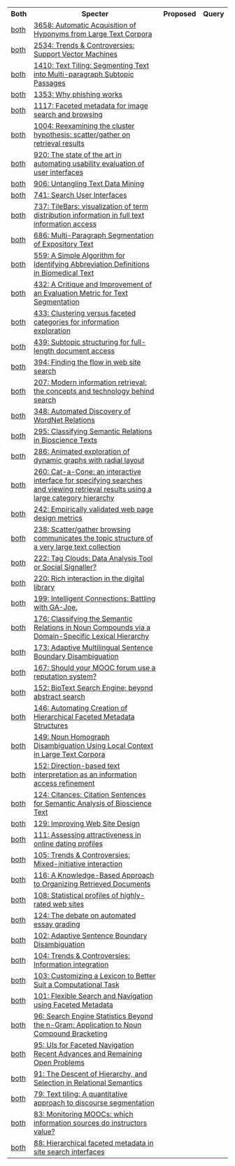 <html><table><tr>
<th>Both</th>
<th>Specter</th>
<th>Proposed</th>
<th>Query</th>
</tr>
<tr>
<td><a href="both/15763200.md">both</a></td>
<td><a href="https://www.semanticscholar.org/paper/dbfd191afbbc8317577cbc44afe7156df546e143">3658: Automatic Acquisition of Hyponyms from Large Text Corpora</a></td>
</tr>
<tr>
<td><a href="both/206447772.md">both</a></td>
<td><a href="https://www.semanticscholar.org/paper/455d9a4ff96561d543acbcb2aa81d6cd8fcd20df">2534: Trends & Controversies: Support Vector Machines</a></td>
</tr>
<tr>
<td><a href="both/8574660.md">both</a></td>
<td><a href="https://www.semanticscholar.org/paper/cb91a9ef1723440bd35a3e5965a2e180ad1ab36f">1410: Text Tiling: Segmenting Text into Multi-paragraph Subtopic Passages</a></td>
</tr>
<tr>
<td><a href="both/5771494.md">both</a></td>
<td><a href="https://www.semanticscholar.org/paper/78d4d4960bdd0c540a84e2be0fb32834a0e2704c">1353: Why phishing works</a></td>
</tr>
<tr>
<td><a href="both/367518.md">both</a></td>
<td><a href="https://www.semanticscholar.org/paper/f6e4d44dfb73374d7a3b13549b927f75a6f9cc7e">1117: Faceted metadata for image search and browsing</a></td>
</tr>
<tr>
<td><a href="both/704570.md">both</a></td>
<td><a href="https://www.semanticscholar.org/paper/d6b1bc854f63bddae2aae394ba15fdb95eb8f1cb">1004: Reexamining the cluster hypothesis: scatter/gather on retrieval results</a></td>
</tr>
<tr>
<td><a href="both/1406940.md">both</a></td>
<td><a href="https://www.semanticscholar.org/paper/4a1d7908a3791a295c3dec8a35472a5bf7bb6bdc">920: The state of the art in automating usability evaluation of user interfaces</a></td>
</tr>
<tr>
<td><a href="both/2340683.md">both</a></td>
<td><a href="https://www.semanticscholar.org/paper/3ae06b21b40cffa07ac1e92e0c453aa835f8a70b">906: Untangling Text Data Mining</a></td>
</tr>
<tr>
<td><a href="both/62610721.md">both</a></td>
<td><a href="https://www.semanticscholar.org/paper/c1be34f1f7dd5a241ab6a1423770a3179944732b">741: Search User Interfaces</a></td>
</tr>
<tr>
<td><a href="both/2152596.md">both</a></td>
<td><a href="https://www.semanticscholar.org/paper/4bc2d01056336caee7fecb3230f38b6bec7ce591">737: TileBars: visualization of term distribution information in full text information access</a></td>
</tr>
<tr>
<td><a href="both/796701.md">both</a></td>
<td><a href="https://www.semanticscholar.org/paper/c92968494a79135c7e8cfb48414312722f14d8a3">686: Multi-Paragraph Segmentation of Expository Text</a></td>
</tr>
<tr>
<td><a href="both/28503121.md">both</a></td>
<td><a href="https://www.semanticscholar.org/paper/2276c52c3ba47936e97d6fb3755f363a02157445">559: A Simple Algorithm for Identifying Abbreviation Definitions in Biomedical Text</a></td>
</tr>
<tr>
<td><a href="both/6048999.md">both</a></td>
<td><a href="https://www.semanticscholar.org/paper/52dc40d50a891c6e4b5fa6a046d7009adf63c740">432: A Critique and Improvement of an Evaluation Metric for Text Segmentation</a></td>
</tr>
<tr>
<td><a href="both/9287679.md">both</a></td>
<td><a href="https://www.semanticscholar.org/paper/9e526a04171ea6efe60a1a36d54d8f553ebad6c5">433: Clustering versus faceted categories for information exploration</a></td>
</tr>
<tr>
<td><a href="both/5390627.md">both</a></td>
<td><a href="https://www.semanticscholar.org/paper/74ade10f9ce9247c2cc853e2b29775a400eb0c6c">439: Subtopic structuring for full-length document access</a></td>
</tr>
<tr>
<td><a href="both/2934970.md">both</a></td>
<td><a href="https://www.semanticscholar.org/paper/c3e493ed9c160a2763e42f8825e489fe306488a6">394: Finding the flow in web site search</a></td>
</tr>
<tr>
<td><a href="both/16322459.md">both</a></td>
<td><a href="https://www.semanticscholar.org/paper/67f62edf31234326d22f980534b2e86dce512b1a">207: Modern information retrieval: the concepts and technology behind search</a></td>
</tr>
<tr>
<td><a href="both/58810784.md">both</a></td>
<td><a href="https://www.semanticscholar.org/paper/364d793a1d268e94f30d96a5da77d7ee49eb1d09">348: Automated Discovery of WordNet Relations</a></td>
</tr>
<tr>
<td><a href="both/270818.md">both</a></td>
<td><a href="https://www.semanticscholar.org/paper/dc34d70f8b0a7dd35725f03463221705eb67cefb">295: Classifying Semantic Relations in Bioscience Texts</a></td>
</tr>
<tr>
<td><a href="both/3578379.md">both</a></td>
<td><a href="https://www.semanticscholar.org/paper/dac033dd807572623fb26c3782056004e802e120">286: Animated exploration of dynamic graphs with radial layout</a></td>
</tr>
<tr>
<td><a href="both/2550957.md">both</a></td>
<td><a href="https://www.semanticscholar.org/paper/054fee5ff7ead5b69a02565d28558c4b90677077">260: Cat-a-Cone: an interactive interface for specifying searches and viewing retrieval results using a large category hierarchy</a></td>
</tr>
<tr>
<td><a href="both/11180778.md">both</a></td>
<td><a href="https://www.semanticscholar.org/paper/eb34f0bf360edaf5774c6a511e14e8c3414b5753">242: Empirically validated web page design metrics</a></td>
</tr>
<tr>
<td><a href="both/18352943.md">both</a></td>
<td><a href="https://www.semanticscholar.org/paper/dba39571d353707dc6d33dd9b15964434b948809">238: Scatter/gather browsing communicates the topic structure of a very large text collection</a></td>
</tr>
<tr>
<td><a href="both/5065155.md">both</a></td>
<td><a href="https://www.semanticscholar.org/paper/cb12ef4f5e00cac474a31dfa47e6eca3cf737bc7">222: Tag Clouds: Data Analysis Tool or Social Signaller?</a></td>
</tr>
<tr>
<td><a href="both/14552412.md">both</a></td>
<td><a href="https://www.semanticscholar.org/paper/345ba4c02f45a818592a229024ab4817f1be082c">220: Rich interaction in the digital library</a></td>
</tr>
<tr>
<td><a href="both/59760637.md">both</a></td>
<td><a href="https://www.semanticscholar.org/paper/3850c4b24c82a48f057b6cd9f5b83a3200c7c13d">199: Intelligent Connections: Battling with GA-Joe.</a></td>
</tr>
<tr>
<td><a href="both/8570237.md">both</a></td>
<td><a href="https://www.semanticscholar.org/paper/4656da2393dc4dc5935989483a176a07beb59dc1">176: Classifying the Semantic Relations in Noun Compounds via a Domain-Specific Lexical Hierarchy</a></td>
</tr>
<tr>
<td><a href="both/9701154.md">both</a></td>
<td><a href="https://www.semanticscholar.org/paper/3b14be12cecba09db74a901bf25a33a67ac784a6">173: Adaptive Multilingual Sentence Boundary Disambiguation</a></td>
</tr>
<tr>
<td><a href="both/8742108.md">both</a></td>
<td><a href="https://www.semanticscholar.org/paper/f3f3579a681352682cbf6470073454515b4fb53e">167: Should your MOOC forum use a reputation system?</a></td>
</tr>
<tr>
<td><a href="both/2596623.md">both</a></td>
<td><a href="https://www.semanticscholar.org/paper/26df08b4903e14af32a7b2e2447625456231124b">152: BioText Search Engine: beyond abstract search</a></td>
</tr>
<tr>
<td><a href="both/2842435.md">both</a></td>
<td><a href="https://www.semanticscholar.org/paper/9f74bfaf3414769b19ac15cc838028a439efe8bc">146: Automating Creation of Hierarchical Faceted Metadata Structures</a></td>
</tr>
<tr>
<td><a href="both/8112529.md">both</a></td>
<td><a href="https://www.semanticscholar.org/paper/6f041c48820535bfaf374b162cfc6acfc52ff87d">149: Noun Homograph Disambiguation Using Local Context in Large Text Corpora</a></td>
</tr>
<tr>
<td><a href="both/16266534.md">both</a></td>
<td><a href="https://www.semanticscholar.org/paper/3c4e3462e3e9f0dd7b379f3e300ff47eefa803e5">152: Direction-based text interpretation as an information access refinement</a></td>
</tr>
<tr>
<td><a href="both/9981257.md">both</a></td>
<td><a href="https://www.semanticscholar.org/paper/00311d4a5ed649f720589a580c38d4035bfc65ea">124: Citances: Citation Sentences for Semantic Analysis of Bioscience Text</a></td>
</tr>
<tr>
<td><a href="both/206438150.md">both</a></td>
<td><a href="https://www.semanticscholar.org/paper/9ce82b22e13fc0e9ee52776f7287c39819861bc6">129: Improving Web Site Design</a></td>
</tr>
<tr>
<td><a href="both/14691737.md">both</a></td>
<td><a href="https://www.semanticscholar.org/paper/f3011149e6db2022f2607f1a146f05f80915b427">111: Assessing attractiveness in online dating profiles</a></td>
</tr>
<tr>
<td><a href="both/17496278.md">both</a></td>
<td><a href="https://www.semanticscholar.org/paper/939883e9777dc13862e03ff23f4534fadb2541cb">105: Trends & Controversies: Mixed-initiative interaction</a></td>
</tr>
<tr>
<td><a href="both/10711569.md">both</a></td>
<td><a href="https://www.semanticscholar.org/paper/ad9f57c7c53f1ba53a796c6dad03305ac89c6234">116: A Knowledge-Based Approach to Organizing Retrieved Documents</a></td>
</tr>
<tr>
<td><a href="both/10937126.md">both</a></td>
<td><a href="https://www.semanticscholar.org/paper/6c106179b8f4db08bacbfbfafd6a4ab4499f5ed9">108: Statistical profiles of highly-rated web sites</a></td>
</tr>
<tr>
<td><a href="both/62710234.md">both</a></td>
<td><a href="https://www.semanticscholar.org/paper/143bd1925bb5f3a59d0d75f2c2c4b51077264c7e">124: The debate on automated essay grading</a></td>
</tr>
<tr>
<td><a href="both/44278.md">both</a></td>
<td><a href="https://www.semanticscholar.org/paper/2510c7da837cf4ad083a6aa97a857e524cb4f142">102: Adaptive Sentence Boundary Disambiguation</a></td>
</tr>
<tr>
<td><a href="both/20742380.md">both</a></td>
<td><a href="https://www.semanticscholar.org/paper/d6723255215509dc37d0035a7b9400de9e47aef0">104: Trends & Controversies: Information integration</a></td>
</tr>
<tr>
<td><a href="both/1372302.md">both</a></td>
<td><a href="https://www.semanticscholar.org/paper/52af59382abca0fd549074353020f846a8731165">103: Customizing a Lexicon to Better Suit a Computational Task</a></td>
</tr>
<tr>
<td><a href="both/17526853.md">both</a></td>
<td><a href="https://www.semanticscholar.org/paper/13e6f2b2ba54b474e6d3ac7e2d6a2b766f4c0e22">101: Flexible Search and Navigation using Faceted Metadata</a></td>
</tr>
<tr>
<td><a href="both/5963461.md">both</a></td>
<td><a href="https://www.semanticscholar.org/paper/ab780ad38bdfb747c5472287a58edecd76cb85e5">96: Search Engine Statistics Beyond the n-Gram: Application to Noun Compound Bracketing</a></td>
</tr>
<tr>
<td><a href="both/296674.md">both</a></td>
<td><a href="https://www.semanticscholar.org/paper/a2a03cb956b7c69103cc6f8c972546582c049b62">95: UIs for Faceted Navigation Recent Advances and Remaining Open Problems</a></td>
</tr>
<tr>
<td><a href="both/348331.md">both</a></td>
<td><a href="https://www.semanticscholar.org/paper/94d2efafe5fd6f47b62e6165e361888ded570e0a">91: The Descent of Hierarchy, and Selection in Relational Semantics</a></td>
</tr>
<tr>
<td><a href="both/14573363.md">both</a></td>
<td><a href="https://www.semanticscholar.org/paper/d7b3c8019d8d1dfe6bc1f627c236cd5cab40134c">79: Text tiling: A quantitative approach to discourse segmentation</a></td>
</tr>
<tr>
<td><a href="both/6001782.md">both</a></td>
<td><a href="https://www.semanticscholar.org/paper/0622461e8ac226da1a086bf9e5f40a4fc7160f33">83: Monitoring MOOCs: which information sources do instructors value?</a></td>
</tr>
<tr>
<td><a href="both/203695.md">both</a></td>
<td><a href="https://www.semanticscholar.org/paper/38bcc66f623cdf1343efba145fc78c5c45ce304e">88: Hierarchical faceted metadata in site search interfaces</a></td>
</tr>
</table></html>
